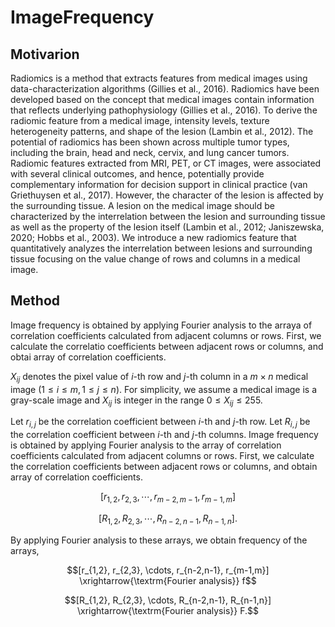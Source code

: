 # ImageFrequency

## Motivarion

Radiomics is a method that extracts features from medical images using data-characterization algorithms (Gillies et al., 2016). Radiomics have been developed based on the concept that medical images contain information that reflects underlying pathophysiology (Gillies et al., 2016). To derive the radiomic feature from a medical image, intensity levels, texture heterogeneity patterns, and shape of the lesion (Lambin et al., 2012). The potential of radiomics has been shown across multiple tumor types, including the brain, head and neck, cervix, and lung cancer tumors. Radiomic features extracted from MRI, PET, or CT images, were associated with several clinical outcomes, and hence, potentially provide complementary information for decision support in clinical practice (van Griethuysen et al., 2017). However, the character of the lesion is affected by the surrounding tissue. A lesion on the medical image should be characterized by the interrelation between the lesion and surrounding tissue as well as the property of the lesion itself (Lambin et al., 2012; Janiszewska, 2020; Hobbs et al., 2003). We introduce a new radiomics feature that quantitatively analyzes the interrelation between lesions and surrounding tissue focusing on the value change of rows and columns in a medical image.

## Method

Image frequency is obtained by applying Fourier analysis to the arraya of correlation coefficients calculated from adjacent columns or rows. First, we calculate the correlatio coefficients between adjacent rows or columns, and obtai array of correlation coefficients.

$X_{ij}$ denotes the pixel value of $i$-th row and $j$-th column in a $m\times n$ medical image $(1\le i\le m, 1\le j\le n)$. For simplicity, we assume a medical image is a gray-scale image and $X_{ij}$ is integer in the range  $0\le X_{ij}\le 255$.


Let $r_{i,j}$ be the correlation coefficient between $i$-th and $j$-th row. Let $R_{i,j}$ be the correlation coefficient between  $i$-th and $j$-th columns. 
Image frequency is obtained by applying Fourier analysis to the array of correlation coefficients calculated from adjacent columns or rows. First, we calculate the correlation coefficients between adjacent rows or columns, and obtain array of correlation coefficients. 


$$[r_{1,2}, r_{2,3}, \cdots, r_{m-2,m-1}, r_{m-1,m}]$$

$$[R_{1,2}, R_{2,3}, \cdots, R_{n-2,n-1}, R_{n-1,n}].$$

By applying Fourier analysis to these arrays, we obtain frequency of the arrays,

$$[r_{1,2}, r_{2,3}, \cdots, r_{n-2,n-1}, r_{m-1,m}]  \xrightarrow{\textrm{Fourier analysis}} f$$

$$[R_{1,2}, R_{2,3}, \cdots, R_{n-2,n-1}, R_{n-1,n}] \xrightarrow{\textrm{Fourier analysis}} F.$$




